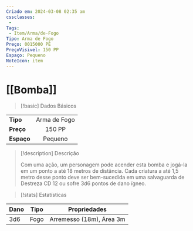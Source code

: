 ```yaml
---
Criado em: 2024-03-08 02:35 am
cssclasses:
 - 
Tags:
 - Item/Arma/de-Fogo
Tipo: Arma de Fogo
Preço: 0015000 PE
PreçoVisivel: 150 PP
Espaço: Pequeno
NoteIcon: item
---
```

# [[Bomba]]

> [!basic] Dados Básicos
> 
|            |     |
| ---------- |:---:|
| **Tipo**   |  Arma de Fogo   |
| **Preço**  |   150 PP   |
| **Espaço** |  Pequeno   |
>
 
> [!description] Descrição
> 
> Com uma ação, um personagem pode acender esta bomba e jogá-la em um ponto a até 18 metros de distãncia. Cada criatura a até 1,5 metro desse ponto deve ser bem-sucedida em uma salvaguarda de Destreza CD 12 ou sofre 3d6 pontos de dano ígneo. 

> [!stats] Estatísticas
>
| Dano  | Tipo | Propriedades |
| --- | ----- | ----------- |
|  3d6   |   Fogo    |  Arremesso (18m), Área 3m           |